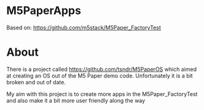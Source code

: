 # M5PaperApps
Based on: https://github.com/m5stack/M5Paper_FactoryTest

# About
There is a project called https://github.com/tsndr/M5PaperOS which aimed at creating an OS out of the M5 Paper demo code. Unfortunately it is a bit broken and out of date.

My aim with this project is to create more apps in the M5Paper_FactoryTest and also make it a bit more user friendly along the way
